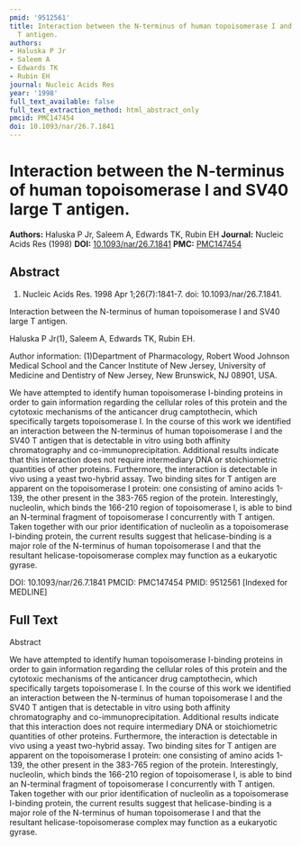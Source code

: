 ```yaml
---
pmid: '9512561'
title: Interaction between the N-terminus of human topoisomerase I and SV40 large
  T antigen.
authors:
- Haluska P Jr
- Saleem A
- Edwards TK
- Rubin EH
journal: Nucleic Acids Res
year: '1998'
full_text_available: false
full_text_extraction_method: html_abstract_only
pmcid: PMC147454
doi: 10.1093/nar/26.7.1841
---
```


# Interaction between the N-terminus of human topoisomerase I and SV40 large T antigen.
**Authors:** Haluska P Jr, Saleem A, Edwards TK, Rubin EH
**Journal:** Nucleic Acids Res (1998)
**DOI:** [10.1093/nar/26.7.1841](https://doi.org/10.1093/nar/26.7.1841)
**PMC:** [PMC147454](https://www.ncbi.nlm.nih.gov/pmc/articles/PMC147454/)

## Abstract

1. Nucleic Acids Res. 1998 Apr 1;26(7):1841-7. doi: 10.1093/nar/26.7.1841.

Interaction between the N-terminus of human topoisomerase I and SV40 large T 
antigen.

Haluska P Jr(1), Saleem A, Edwards TK, Rubin EH.

Author information:
(1)Department of Pharmacology, Robert Wood Johnson Medical School and the Cancer 
Institute of New Jersey, University of Medicine and Dentistry of New Jersey, New 
Brunswick, NJ 08901, USA.

We have attempted to identify human topoisomerase I-binding proteins in order to 
gain information regarding the cellular roles of this protein and the cytotoxic 
mechanisms of the anticancer drug camptothecin, which specifically targets 
topoisomerase I. In the course of this work we identified an interaction between 
the N-terminus of human topoisomerase I and the SV40 T antigen that is 
detectable in vitro using both affinity chromatography and 
co-immunoprecipitation. Additional results indicate that this interaction does 
not require intermediary DNA or stoichiometric quantities of other proteins. 
Furthermore, the interaction is detectable in vivo using a yeast two-hybrid 
assay. Two binding sites for T antigen are apparent on the topoisomerase I 
protein: one consisting of amino acids 1-139, the other present in the 383-765 
region of the protein. Interestingly, nucleolin, which binds the 166-210 region 
of topoisomerase I, is able to bind an N-terminal fragment of topoisomerase I 
concurrently with T antigen. Taken together with our prior identification of 
nucleolin as a topoisomerase I-binding protein, the current results suggest that 
helicase-binding is a major role of the N-terminus of human topoisomerase I and 
that the resultant helicase-topoisomerase complex may function as a eukaryotic 
gyrase.

DOI: 10.1093/nar/26.7.1841
PMCID: PMC147454
PMID: 9512561 [Indexed for MEDLINE]

## Full Text

Abstract

We have attempted to identify human topoisomerase I-binding proteins in order to gain information regarding the cellular roles of this protein and the cytotoxic mechanisms of the anticancer drug camptothecin, which specifically targets topoisomerase I. In the course of this work we identified an interaction between the N-terminus of human topoisomerase I and the SV40 T antigen that is detectable in vitro using both affinity chromatography and co-immunoprecipitation. Additional results indicate that this interaction does not require intermediary DNA or stoichiometric quantities of other proteins. Furthermore, the interaction is detectable in vivo using a yeast two-hybrid assay. Two binding sites for T antigen are apparent on the topoisomerase I protein: one consisting of amino acids 1-139, the other present in the 383-765 region of the protein. Interestingly, nucleolin, which binds the 166-210 region of topoisomerase I, is able to bind an N-terminal fragment of topoisomerase I concurrently with T antigen. Taken together with our prior identification of nucleolin as a topoisomerase I-binding protein, the current results suggest that helicase-binding is a major role of the N-terminus of human topoisomerase I and that the resultant helicase-topoisomerase complex may function as a eukaryotic gyrase.

